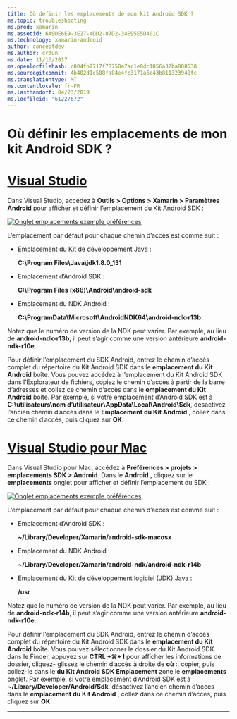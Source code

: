 ```yaml
---
title: Où définir les emplacements de mon kit Android SDK ?
ms.topic: troubleshooting
ms.prod: xamarin
ms.assetid: 6A9DE6E9-3E27-4DD2-87D2-34E95E5D401C
ms.technology: xamarin-android
author: conceptdev
ms.author: crdun
ms.date: 11/16/2017
ms.openlocfilehash: c004fb7717f78750e7ac1e8dc1856a32ba808638
ms.sourcegitcommit: 4b402d1c508fa84e4fc3171a6e43b811323948fc
ms.translationtype: MT
ms.contentlocale: fr-FR
ms.lasthandoff: 04/23/2019
ms.locfileid: "61227672"
---
```

# <a name="where-can-i-set-my-android-sdk-locations"></a>Où définir les emplacements de mon kit Android SDK ?

# <a name="visual-studiotabwindows"></a>[Visual Studio](#tab/windows)

Dans Visual Studio, accédez à **Outils > Options > Xamarin > Paramètres Android** pour afficher et définir l’emplacement du Kit Android SDK :

[![Onglet emplacements exemple préférences](android-sdk-location-images/win/01-locations-sml.png)](android-sdk-location-images/win/01-locations.png#lightbox)

L’emplacement par défaut pour chaque chemin d’accès est comme suit :

- Emplacement du Kit de développement Java : 

    **C:\\Program Files\\Java\\jdk1.8.0_131**

- Emplacement d’Android SDK : 

    **C:\\Program Files (x86)\\Android\\android-sdk**

- Emplacement du NDK Android : 

    **C:\\ProgramData\\Microsoft\\AndroidNDK64\\android-ndk-r13b**

Notez que le numéro de version de la NDK peut varier. Par exemple, au lieu de **android-ndk-r13b**, il peut s’agir comme une version antérieure **android-ndk-r10e**.

Pour définir l’emplacement du SDK Android, entrez le chemin d’accès complet du répertoire du Kit Android SDK dans le **emplacement du Kit Android** boîte. Vous pouvez accédez à l’emplacement du Kit Android SDK dans l’Explorateur de fichiers, copiez le chemin d’accès à partir de la barre d’adresses et collez ce chemin d’accès dans le **emplacement du Kit Android** boîte.
Par exemple, si votre emplacement d’Android SDK est à **C:\\utilisateurs\\nom d’utilisateur\\AppData\\Local\\Android\\Sdk**, désactivez l’ancien chemin d’accès dans le  **Emplacement du Kit Android** , collez dans ce chemin d’accès, puis cliquez sur **OK**.

# <a name="visual-studio-for-mactabmacos"></a>[Visual Studio pour Mac](#tab/macos)

Dans Visual Studio pour Mac, accédez à **Préférences > projets > emplacements SDK > Android**. Dans le **Android** , cliquez sur le **emplacements** onglet pour afficher et définir l’emplacement du SDK :

[![Onglet emplacements exemple préférences](android-sdk-location-images/mac/01-locations-sml.png)](android-sdk-location-images/mac/01-locations.png#lightbox)

L’emplacement par défaut pour chaque chemin d’accès est comme suit :

- Emplacement d’Android SDK : 

    **~/Library/Developer/Xamarin/android-sdk-macosx**

- Emplacement du NDK Android : 

    **~/Library/Developer/Xamarin/android-ndk/android-ndk-r14b**

- Emplacement du Kit de développement logiciel (JDK) Java : 

    **/usr**

Notez que le numéro de version de la NDK peut varier. Par exemple, au lieu de **android-ndk-r14b**, il peut s’agir comme une version antérieure **android-ndk-r10e**.

Pour définir l’emplacement du SDK Android, entrez le chemin d’accès complet du répertoire du Kit Android SDK dans le **emplacement du Kit Android** boîte. Vous pouvez sélectionner le dossier du Kit Android SDK dans le Finder, appuyez sur **CTRL +&#8984;+ I** pour afficher les informations de dossier, cliquez- glissez le chemin d’accès à droite de **où :**, copier, puis collez-le dans le **du Kit Android SDK Emplacement** zone le **emplacements** onglet. Par exemple, si votre emplacement d’Android SDK est à **~/Library/Developer/Android/Sdk**, désactivez l’ancien chemin d’accès dans le **emplacement du Kit Android** , collez dans ce chemin d’accès, puis cliquez sur **OK**.

-----
